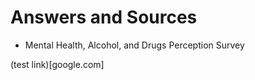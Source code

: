 ﻿# Answers and Sources- Mental Health, Alcohol, and Drugs Perception Survey 

(test link)[google.com]

